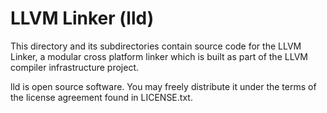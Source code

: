 LLVM Linker (lld)
=================

This directory and its subdirectories contain source code for the LLVM Linker, a
modular cross platform linker which is built as part of the LLVM compiler
infrastructure project.

lld is open source software. You may freely distribute it under the terms of
the license agreement found in LICENSE.txt.
